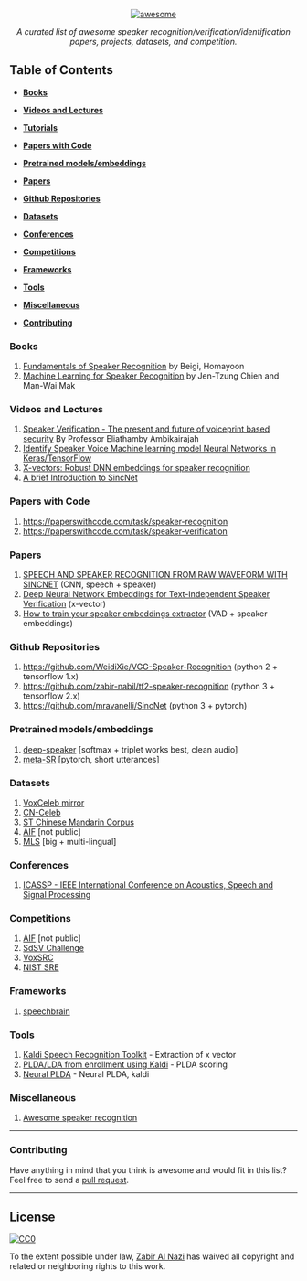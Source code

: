 <p align="center">
  <a href="#"><img src="https://cdn.rawgit.com/sindresorhus/awesome/d7305f38d29fed78fa85652e3a63e154dd8e8829/media/badge.svg" alt="awesome"></a>
</p>
<p align="center">
    <em>A curated list of awesome speaker recognition/verification/identification papers, projects, datasets, and competition.</em>
</p>


## Table of Contents

* **[Books](#books)**

* **[Videos and Lectures](#videos-and-lectures)**  

* **[Tutorials](#tutorials)**

* **[Papers with Code](#papers-with-code)**

* **[Pretrained models/embeddings](#pretrained)**

* **[Papers](#papers)**

* **[Github Repositories](#github-repositories)**

* **[Datasets](#datasets)**

* **[Conferences](#conferences)**

* **[Competitions](#competitions)**

* **[Frameworks](#frameworks)**  

* **[Tools](#tools)**  

* **[Miscellaneous](#miscellaneous)**  

* **[Contributing](#contributing)**  


### Books

1.  [Fundamentals of Speaker Recognition](https://www.intechopen.com/chapters/16500) by Beigi, Homayoon
2.  [Machine Learning for Speaker Recognition](https://books.google.com.bd/books/about/Machine_Learning_for_Speaker_Recognition.html?id=hxzhDwAAQBAJ&printsec=frontcover&source=kp_read_button&hl=en&redir_esc=y#v=onepage&q&f=false) by Jen-Tzung Chien and Man-Wai Mak


### Videos and Lectures

1.  [Speaker Verification - The present and future of voiceprint based security](https://www.youtube.com/watch?v=mA5nxayMfFs) By Professor Eliathamby Ambikairajah
2.  [Identify Speaker Voice Machine learning model Neural Networks in Keras/TensorFlow](https://www.youtube.com/watch?v=_FXqysbYVGs)
3.  [X-vectors: Robust DNN embeddings for speaker recognition](https://www.youtube.com/watch?v=8nZjiXEdMH0)
4.  [A brief Introduction to SincNet](https://www.youtube.com/watch?v=mXQBObRGUgk)


### Papers with Code

1.  https://paperswithcode.com/task/speaker-recognition
2.  https://paperswithcode.com/task/speaker-verification

### Papers

1. [SPEECH AND SPEAKER RECOGNITION FROM RAW WAVEFORM WITH SINCNET](https://arxiv.org/pdf/1812.05920v1.pdf) (CNN, speech + speaker)
2. [Deep Neural Network Embeddings for Text-Independent Speaker Verification](https://danielpovey.com/files/2017_interspeech_embeddings.pdf) (x-vector)
3. [How to train your speaker embeddings extractor](https://www.sri.com/wp-content/uploads/pdf/how_to_train_your_speaker_embeddings_extractor.submitted.pdf) (VAD + speaker embeddings)

### Github Repositories

1. https://github.com/WeidiXie/VGG-Speaker-Recognition (python 2 + tensorflow 1.x)
2. https://github.com/zabir-nabil/tf2-speaker-recognition (python 3 + tensorflow 2.x)
3. https://github.com/mravanelli/SincNet (python 3 + pytorch)

### Pretrained models/embeddings

1. [deep-speaker](https://github.com/philipperemy/deep-speaker) [softmax + triplet works best, clean audio]
2. [meta-SR](https://github.com/seongmin-kye/meta-SR) [pytorch, short utterances]


### Datasets

1.  [VoxCeleb mirror](https://github.com/cyrta/voxceleb) 
2.  [CN-Celeb](http://www.openslr.org/82/)
3.  [ST Chinese Mandarin Corpus](https://www.openslr.org/38/)
4.  [AIF](https://www.kaggle.com/c/aif-challenge3/data) [not public]
5.  [MLS](http://www.openslr.org/94/) [big + multi-lingual]

### Conferences

1. [ICASSP - IEEE International Conference on Acoustics, Speech and Signal Processing](https://2021.ieeeicassp.org/)

### Competitions

1. [AIF](https://www.kaggle.com/c/aif-challenge3/data) [not public]
2. [SdSV Challenge](https://sdsvc.github.io/)
3. [VoxSRC](https://competitions.codalab.org/competitions/20199#learn_the_details-overview)
4. [NIST SRE](https://sre.nist.gov/)

### Frameworks

1.  [speechbrain](https://github.com/speechbrain/speechbrain)  


### Tools

1.  [Kaldi Speech Recognition Toolkit](https://github.com/kaldi-asr/kaldi) - Extraction of x vector
2.  [PLDA/LDA from enrollment using Kaldi](https://github.com/RicherMans/PLDA) - PLDA scoring
3.  [Neural PLDA](https://github.com/iiscleap/NeuralPlda) - Neural PLDA, kaldi

### Miscellaneous

1.  [Awesome speaker recognition](https://github.com/zabir-nabil/awesome-speaker-recognition-verification)


-----
### Contributing
Have anything in mind that you think is awesome and would fit in this list? Feel free to send a [pull request](https://github.com/zabir-nabil/awesome-speaker-recognition-verification/pulls).

-----
## License

[![CC0](http://i.creativecommons.org/p/zero/1.0/88x31.png)](http://creativecommons.org/publicdomain/zero/1.0/)

To the extent possible under law, [Zabir Al Nazi](https://www.linkedin.com/in/zan0nabil/) has waived all copyright and related or neighboring rights to this work.

